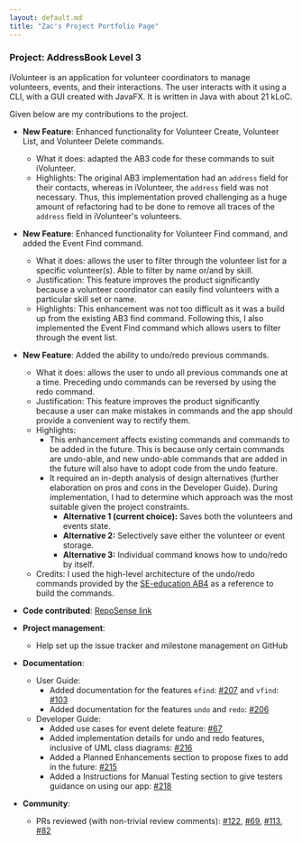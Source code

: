 ```yaml
---
layout: default.md
title: "Zac's Project Portfolio Page"
---
```


### Project: AddressBook Level 3

iVolunteer is an application for volunteer coordinators to manage volunteers, events, and their interactions. The user interacts with it using a CLI, with a GUI created with JavaFX. It is written in Java with about 21 kLoC.

Given below are my contributions to the project.

* **New Feature**: Enhanced functionality for Volunteer Create, Volunteer List, and Volunteer Delete commands.
  * What it does: adapted the AB3 code for these commands to suit iVolunteer.
  * Highlights: The original AB3 implementation had an `address` field for their contacts, whereas in iVolunteer, the `address` field was not necessary. Thus, this implementation proved challenging as a huge amount of refactoring had to be done to remove all traces of the `address` field in iVolunteer's volunteers. 

* **New Feature**: Enhanced functionality for Volunteer Find command, and added the Event Find command.
  * What it does: allows the user to filter through the volunteer list for a specific volunteer(s). Able to filter by name or/and by skill.
  * Justification: This feature improves the product significantly because a volunteer coordinator can easily find volunteers with a particular skill set or name.
  * Highlights: This enhancement was not too difficult as it was a build up from the existing AB3 find command. Following this, I also implemented the Event Find command which allows users to filter through the event list.

* **New Feature**: Added the ability to undo/redo previous commands.
    * What it does: allows the user to undo all previous commands one at a time. Preceding undo commands can be reversed by using the redo command.
    * Justification: This feature improves the product significantly because a user can make mistakes in commands and the app should provide a convenient way to rectify them.
    * Highlights: 
      * This enhancement affects existing commands and commands to be added in the future. This is because only certain commands are undo-able, and new undo-able commands that are added in the future will also have to adopt code from the undo feature.
      * It required an in-depth analysis of design alternatives (further elaboration on pros and cons in the Developer Guide). During implementation, I had to determine which approach was the most suitable given the project constraints. 
        * **Alternative 1 (current choice):** Saves both the volunteers and events state.
        * **Alternative 2:** Selectively save either the volunteer or event storage.
        * **Alternative 3:** Individual command knows how to undo/redo by itself.
    * Credits: I used the high-level architecture of the undo/redo commands provided by the [SE-education AB4](https://se-education.org/addressbook-level4/DeveloperGuide.html#undo-redo-feature) as a reference to build the commands. 



* **Code contributed**: [RepoSense link](https://nus-cs2103-ay2324s1.github.io/tp-dashboard/?search=zacwong&sort=groupTitle&sortWithin=title&timeframe=commit&mergegroup=&groupSelect=groupByRepos&breakdown=true&checkedFileTypes=docs~functional-code~test-code&since=2023-09-22&tabOpen=true&tabType=authorship&tabAuthor=zacwong2151&tabRepo=AY2324S1-CS2103T-T14-4%2Ftp%5Bmaster%5D&authorshipIsMergeGroup=false&authorshipFileTypes=docs~functional-code~test-code&authorshipIsBinaryFileTypeChecked=false&authorshipIsIgnoredFilesChecked=false)

* **Project management**:
    * Help set up the issue tracker and milestone management on GitHub

* **Documentation**:
    * User Guide:
        * Added documentation for the features `efind`: [\#207](https://github.com/AY2324S1-CS2103T-T14-4/tp/pull/207) and `vfind`: [\#103](https://github.com/AY2324S1-CS2103T-T14-4/tp/pull/103)
        * Added documentation for the features `undo` and `redo`: [\#206](https://github.com/AY2324S1-CS2103T-T14-4/tp/pull/206)
    * Developer Guide:
        * Added use cases for event delete feature: [\#67](https://github.com/AY2324S1-CS2103T-T14-4/tp/pull/67)
        * Added implementation details for undo and redo features, inclusive of UML class diagrams: [#216](https://github.com/AY2324S1-CS2103T-T14-4/tp/pull/216)
        * Added a Planned Enhancements section to propose fixes to add in the future: [\#215](https://github.com/AY2324S1-CS2103T-T14-4/tp/pull/215)
        * Added a Instructions for Manual Testing section to give testers guidance on using our app: [\#218](https://github.com/AY2324S1-CS2103T-T14-4/tp/pull/218)

* **Community**:
    * PRs reviewed (with non-trivial review comments): [\#122](https://github.com/AY2324S1-CS2103T-T14-4/tp/pull/122), [\#69](https://github.com/AY2324S1-CS2103T-T14-4/tp/pull/69), [\#113](https://github.com/AY2324S1-CS2103T-T14-4/tp/pull/113), [\#82](https://github.com/AY2324S1-CS2103T-T14-4/tp/pull/82)
